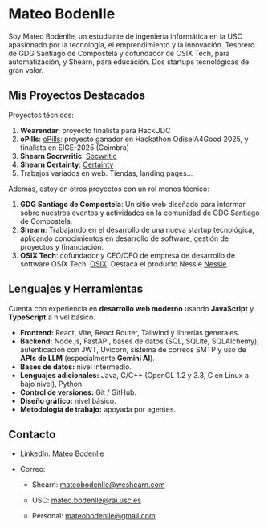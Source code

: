 # Mateo Bodenlle

Soy Mateo Bodenlle, un estudiante de ingeniería informática en la USC apasionado por la tecnología, el emprendimiento y la innovación. Tesorero de GDG Santiago de Compostela y cofundador de OSIX Tech, para automatización, y Shearn, para educación. Dos startups tecnológicas de gran valor. 

## Mis Proyectos Destacados

Proyectos técnicos:
1. **Wearendar**: proyecto finalista para HackUDC
2. **oPills**: [oPills](https://opills.app): proyecto ganador en Hackathon OdiseIA4Good 2025, y finalista en EIGE-2025 (Coimbra) 
4. **Shearn Socrwritic**: [Socwritic](https://shearn-agent-local.vercel.app/)
5. **Shearn Certainty**: [Certainty](https://shearn-agent-local.vercel.app/)
6. Trabajos variados en web. Tiendas, landing pages...

Además, estoy en otros proyectos con un rol menos técnico:

1. **GDG Santiago de Compostela**: Un sitio web diseñado para informar sobre nuestros eventos y actividades en la comunidad de GDG Santiago de Compostela.
2. **Shearn**: Trabajando en el desarrollo de una nueva startup tecnológica, aplicando conocimientos en desarrollo de software, gestión de proyectos y financiación.
3. **OSIX Tech**: cofundador y CEO/CFO de empresa de desarrollo de software OSIX Tech. [OSIX](https://osix.tech). Destaca el producto Nessie [Nessie](https://nessie.osix.tech).

## Lenguajes y Herramientas

Cuenta con experiencia en **desarrollo web moderno** usando **JavaScript** y **TypeScript** a nivel básico.

- **Frontend:** React, Vite, React Router, Tailwind y librerías generales.  
- **Backend:** Node.js, FastAPI, bases de datos (SQL, SQLite, SQLAlchemy), autenticación con JWT, Uvicorn, sistema de correos SMTP y uso de **APIs de LLM** (especialmente **Gemini AI**).  
- **Bases de datos:** nivel intermedio.  
- **Lenguajes adicionales:** Java, C/C++ (OpenGL 1.2 y 3.3, C en Linux a bajo nivel), Python.  
- **Control de versiones:** Git / GitHub.  
- **Diseño gráfico:** nivel básico.  
- **Metodología de trabajo:** apoyada por agentes.

  

## Contacto
- LinkedIn: [Mateo Bodenlle](https://www.linkedin.com/in/mateo-bodenlle-villarino/)
- Correo:
  
     - Shearn:   mateobodenlle@weshearn.com
  
     - USC:      mateo.bodenlle@rai.usc.es
  
     - Personal: mateobodenlle@gmail.com
<!--- Twitter: [@mateobodenlle](link)
- Sitio Web: [www.mateobodenlle.com](link) -->

 

<!---
mateobodenlle/mateobodenlle is a ✨ special ✨ repository because its `README.md` (this file) appears on your GitHub profile.
You can click the Preview link to take a look at your changes.
--->
